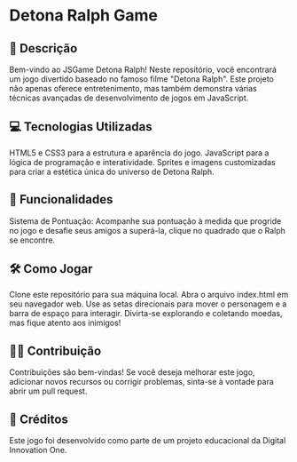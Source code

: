 # Detona Ralph Game

## 📑 Descrição
Bem-vindo ao JSGame Detona Ralph! Neste repositório, você encontrará um jogo divertido baseado no famoso filme "Detona Ralph". Este projeto não apenas oferece entretenimento, mas também demonstra várias técnicas avançadas de desenvolvimento de jogos em JavaScript.

## 💻 Tecnologias Utilizadas
HTML5 e CSS3 para a estrutura e aparência do jogo.
JavaScript para a lógica de programação e interatividade.
Sprites e imagens customizadas para criar a estética única do universo de Detona Ralph.

## 🎯 Funcionalidades 
Sistema de Pontuação: Acompanhe sua pontuação à medida que progride no jogo e desafie seus amigos a superá-la, clique no quadrado que o Ralph se encontre.

## 🛠️ Como Jogar
Clone este repositório para sua máquina local.
Abra o arquivo index.html em seu navegador web.
Use as setas direcionais para mover o personagem e a barra de espaço para interagir.
Divirta-se explorando e coletando moedas, mas fique atento aos inimigos!

## 👨‍💻 Contribuição
Contribuições são bem-vindas! Se você deseja melhorar este jogo, adicionar novos recursos ou corrigir problemas, sinta-se à vontade para abrir um pull request.

## 🚧 Créditos
Este jogo foi desenvolvido como parte de um projeto educacional da Digital Innovation One.

